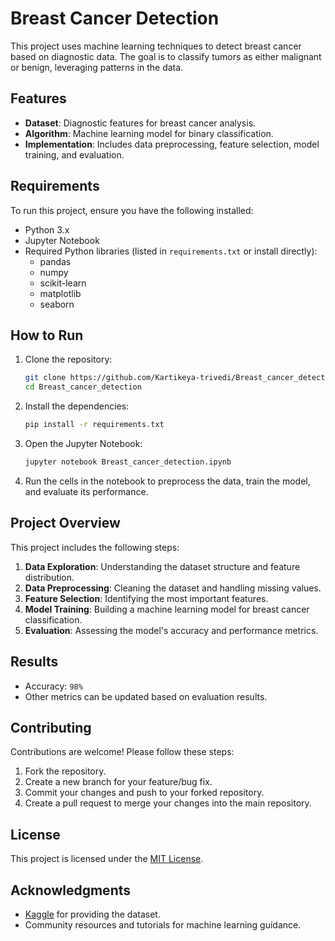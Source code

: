 # Breast Cancer Detection

This project uses machine learning techniques to detect breast cancer based on diagnostic data. The goal is to classify tumors as either malignant or benign, leveraging patterns in the data.

## Features

- **Dataset**: Diagnostic features for breast cancer analysis.
- **Algorithm**: Machine learning model for binary classification.
- **Implementation**: Includes data preprocessing, feature selection, model training, and evaluation.

## Requirements

To run this project, ensure you have the following installed:

- Python 3.x
- Jupyter Notebook
- Required Python libraries (listed in `requirements.txt` or install directly):
  - pandas
  - numpy
  - scikit-learn
  - matplotlib
  - seaborn

## How to Run

1. Clone the repository:
   ```bash
   git clone https://github.com/Kartikeya-trivedi/Breast_cancer_detection.git
   cd Breast_cancer_detection
   ```

2. Install the dependencies:
   ```bash
   pip install -r requirements.txt
   ```

3. Open the Jupyter Notebook:
   ```bash
   jupyter notebook Breast_cancer_detection.ipynb
   ```

4. Run the cells in the notebook to preprocess the data, train the model, and evaluate its performance.

## Project Overview

This project includes the following steps:

1. **Data Exploration**: Understanding the dataset structure and feature distribution.
2. **Data Preprocessing**: Cleaning the dataset and handling missing values.
3. **Feature Selection**: Identifying the most important features.
4. **Model Training**: Building a machine learning model for breast cancer classification.
5. **Evaluation**: Assessing the model's accuracy and performance metrics.

## Results

- Accuracy: `98%`
- Other metrics can be updated based on evaluation results.

## Contributing

Contributions are welcome! Please follow these steps:

1. Fork the repository.
2. Create a new branch for your feature/bug fix.
3. Commit your changes and push to your forked repository.
4. Create a pull request to merge your changes into the main repository.

## License

This project is licensed under the [MIT License](LICENSE).

## Acknowledgments

- [Kaggle](https://www.kaggle.com/datasets/uciml/breast-cancer-wisconsin-data) for providing the dataset.
- Community resources and tutorials for machine learning guidance.
